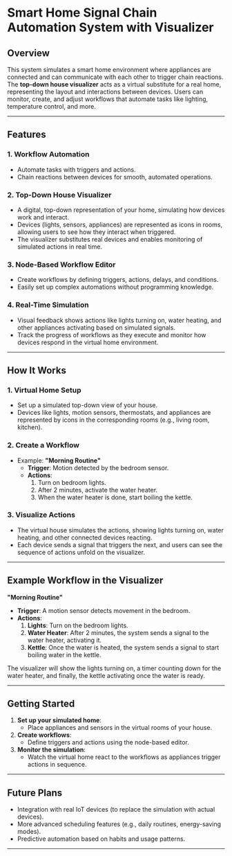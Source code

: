 

# **Smart Home Signal Chain Automation System with Visualizer**

## **Overview**  
This system simulates a smart home environment where appliances are connected and can communicate with each other to trigger chain reactions. The **top-down house visualizer** acts as a virtual substitute for a real home, representing the layout and interactions between devices. Users can monitor, create, and adjust workflows that automate tasks like lighting, temperature control, and more.

---

## **Features**  

### **1. Workflow Automation**  
- Automate tasks with triggers and actions.  
- Chain reactions between devices for smooth, automated operations.  

### **2. Top-Down House Visualizer**  
- A digital, top-down representation of your home, simulating how devices work and interact.  
- Devices (lights, sensors, appliances) are represented as icons in rooms, allowing users to see how they interact when triggered.  
- The visualizer substitutes real devices and enables monitoring of simulated actions in real time.  

### **3. Node-Based Workflow Editor**  
- Create workflows by defining triggers, actions, delays, and conditions.  
- Easily set up complex automations without programming knowledge.  

### **4. Real-Time Simulation**  
- Visual feedback shows actions like lights turning on, water heating, and other appliances activating based on simulated signals.  
- Track the progress of workflows as they execute and monitor how devices respond in the virtual home environment.  

---

## **How It Works**  

### **1. Virtual Home Setup**  
- Set up a simulated top-down view of your house.  
- Devices like lights, motion sensors, thermostats, and appliances are represented by icons in the corresponding rooms (e.g., living room, kitchen).  

### **2. Create a Workflow**  
- Example: **"Morning Routine"**  
  - **Trigger**: Motion detected by the bedroom sensor.  
  - **Actions**:  
    1. Turn on bedroom lights.  
    2. After 2 minutes, activate the water heater.  
    3. When the water heater is done, start boiling the kettle.  

### **3. Visualize Actions**  
- The virtual house simulates the actions, showing lights turning on, water heating, and other connected devices reacting.  
- Each device sends a signal that triggers the next, and users can see the sequence of actions unfold on the visualizer.

---

## **Example Workflow in the Visualizer**  

**"Morning Routine"**  
- **Trigger**: A motion sensor detects movement in the bedroom.  
- **Actions**:  
  1. **Lights**: Turn on the bedroom lights.  
  2. **Water Heater**: After 2 minutes, the system sends a signal to the water heater, activating it.  
  3. **Kettle**: Once the water is heated, the system sends a signal to start boiling water in the kettle.  

The visualizer will show the lights turning on, a timer counting down for the water heater, and finally, the kettle activating once the water is ready.

---

## **Getting Started**  
1. **Set up your simulated home**:  
   - Place appliances and sensors in the virtual rooms of your house.  
2. **Create workflows**:  
   - Define triggers and actions using the node-based editor.  
3. **Monitor the simulation**:  
   - Watch the virtual home react to the workflows as appliances trigger actions in sequence.

---

## **Future Plans**  
- Integration with real IoT devices (to replace the simulation with actual devices).  
- More advanced scheduling features (e.g., daily routines, energy-saving modes).  
- Predictive automation based on habits and usage patterns.  

---
